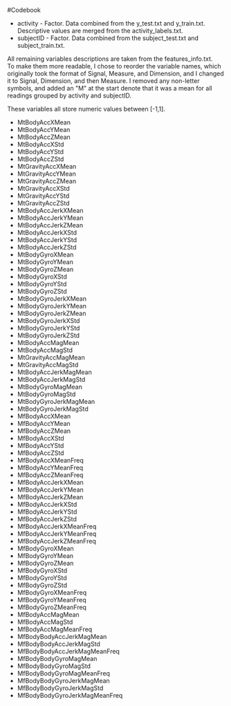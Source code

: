 #Codebook

* activity - Factor. Data combined from the y_test.txt and y_train.txt. Descriptive  values are merged from the activity_labels.txt.
* subjectID - Factor. Data combined from the subject_test.txt and subject_train.txt. 

All remaining variables descriptions are taken from the features_info.txt.  
To make them more readable, I chose to reorder the variable names, which originally took  the format of Signal, Measure, and Dimension, and I changed it to  Signal, Dimension, and then Measure. I removed any non-letter symbols, and added  an "M" at the start denote that it was a mean for all readings grouped by  activity and subjectID.  

These variables all store numeric values between [-1,1].

* MtBodyAccXMean
* MtBodyAccYMean
* MtBodyAccZMean
* MtBodyAccXStd
* MtBodyAccYStd
* MtBodyAccZStd
* MtGravityAccXMean
* MtGravityAccYMean
* MtGravityAccZMean
* MtGravityAccXStd
* MtGravityAccYStd
* MtGravityAccZStd
* MtBodyAccJerkXMean
* MtBodyAccJerkYMean
* MtBodyAccJerkZMean
* MtBodyAccJerkXStd
* MtBodyAccJerkYStd
* MtBodyAccJerkZStd
* MtBodyGyroXMean
* MtBodyGyroYMean
* MtBodyGyroZMean
* MtBodyGyroXStd
* MtBodyGyroYStd
* MtBodyGyroZStd
* MtBodyGyroJerkXMean
* MtBodyGyroJerkYMean
* MtBodyGyroJerkZMean
* MtBodyGyroJerkXStd
* MtBodyGyroJerkYStd
* MtBodyGyroJerkZStd
* MtBodyAccMagMean
* MtBodyAccMagStd
* MtGravityAccMagMean
* MtGravityAccMagStd
* MtBodyAccJerkMagMean
* MtBodyAccJerkMagStd
* MtBodyGyroMagMean
* MtBodyGyroMagStd
* MtBodyGyroJerkMagMean
* MtBodyGyroJerkMagStd
* MfBodyAccXMean
* MfBodyAccYMean
* MfBodyAccZMean
* MfBodyAccXStd
* MfBodyAccYStd
* MfBodyAccZStd
* MfBodyAccXMeanFreq
* MfBodyAccYMeanFreq
* MfBodyAccZMeanFreq
* MfBodyAccJerkXMean
* MfBodyAccJerkYMean
* MfBodyAccJerkZMean
* MfBodyAccJerkXStd
* MfBodyAccJerkYStd
* MfBodyAccJerkZStd
* MfBodyAccJerkXMeanFreq
* MfBodyAccJerkYMeanFreq
* MfBodyAccJerkZMeanFreq
* MfBodyGyroXMean
* MfBodyGyroYMean
* MfBodyGyroZMean
* MfBodyGyroXStd
* MfBodyGyroYStd
* MfBodyGyroZStd
* MfBodyGyroXMeanFreq
* MfBodyGyroYMeanFreq
* MfBodyGyroZMeanFreq
* MfBodyAccMagMean
* MfBodyAccMagStd
* MfBodyAccMagMeanFreq
* MfBodyBodyAccJerkMagMean
* MfBodyBodyAccJerkMagStd
* MfBodyBodyAccJerkMagMeanFreq
* MfBodyBodyGyroMagMean
* MfBodyBodyGyroMagStd
* MfBodyBodyGyroMagMeanFreq
* MfBodyBodyGyroJerkMagMean
* MfBodyBodyGyroJerkMagStd
* MfBodyBodyGyroJerkMagMeanFreq
